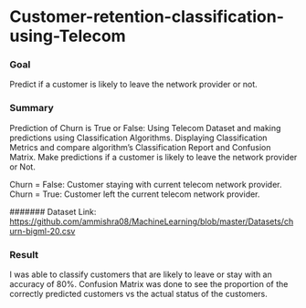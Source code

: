# Customer-retention-classification-using-Telecom

### Goal
Predict if a customer is likely to leave the network provider or not.

### Summary
Prediction of Churn is True or False: Using Telecom Dataset and making predictions using Classification Algorithms. Displaying Classification Metrics and compare algorithm’s Classification Report and Confusion Matrix. Make predictions if a customer is likely to leave the network provider or Not.

Churn = False: Customer staying with current telecom network provider. Churn = True: Customer left the current telecom network provider.

####### Dataset Link: https://github.com/ammishra08/MachineLearning/blob/master/Datasets/churn-bigml-20.csv

### Result
 I was able to classify customers that are likely to leave or stay with an accuracy of 80%. Confusion Matrix was done to see the proportion of the correctly predicted customers vs the actual status of the customers.
